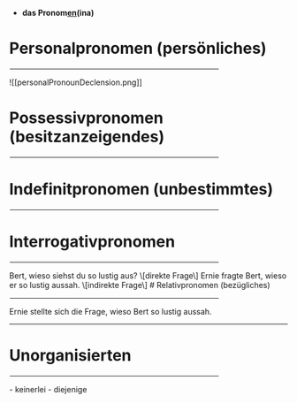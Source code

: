- <b>das Pronom<ins>en</ins>(ina)</b>

# Personalpronomen (persönliches)
<hr width="75%" style="border: 1px solid white">

![[personalPronounDeclension.png]]

# Possessivpronomen (besitzanzeigendes)
<hr width="75%" style="border: 1px solid white">


# Indefinitpronomen (unbestimmtes)
<hr width="75%" style="border: 1px solid white">

# Interrogativpronomen
<hr width="75%" style="border: 1px solid white">
Bert, wieso siehst du so lustig aus? \[direkte Frage\]
Ernie fragte Bert, wieso er so lustig aussah. \[indirekte Frage\]
# Relativpronomen (bezügliches)
<hr width="75%" style="border: 1px solid white">
Ernie stellte sich die Frage, wieso Bert so lustig aussah.

---
# Unorganisierten
<hr width="75%" style="border: 1px solid white">
- keinerlei
- diejenige